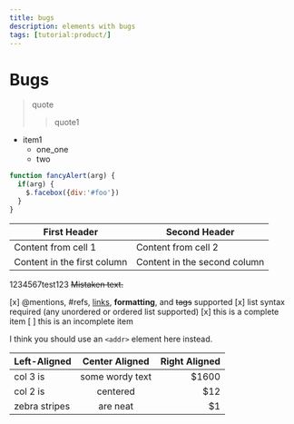 ```yaml
---
title: bugs
description: elements with bugs
tags: [tutorial:product/]
---
```


# Bugs

> quote
>> quote1

* item1
    * one_one
    * two

```javascript
function fancyAlert(arg) {
  if(arg) {
    $.facebox({div:'#foo'})
  }
}
```

First Header | Second Header
------------ | -------------
Content from cell 1 | Content from cell 2
Content in the first column | Content in the second column
1234567test123
~~Mistaken text.~~

[x] @mentions, #refs, [links](), **formatting**, and <del>tags</del> supported
[x] list syntax required (any unordered or ordered list supported)
[x] this is a complete item
[ ] this is an incomplete item

I think you should use an `<addr>` element here instead.

| Left-Aligned  | Center Aligned  | Right Aligned |
| :------------ |:---------------:| -----:|
| col 3 is      | some wordy text | $1600 |
| col 2 is      | centered        |   $12 |
| zebra stripes | are neat        |    $1 |
